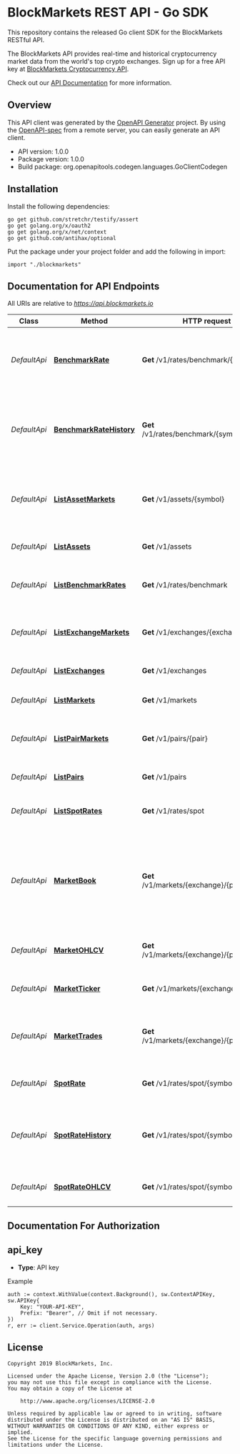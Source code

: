 # BlockMarkets REST API - Go SDK
This repository contains the released Go client SDK for the BlockMarkets RESTful API.

The BlockMarkets API provides real-time and historical cryptocurrency market data from the world's top crypto exchanges. Sign up for a free API key at [BlockMarkets Cryptocurrency API](https://www.blockmarkets.io/cryptocurrency-api).

Check out our [API Documentation](https://docs.blockmarkets.io) for more information.



## Overview
This API client was generated by the [OpenAPI Generator](https://openapi-generator.tech) project.  By using the [OpenAPI-spec](https://www.openapis.org/) from a remote server, you can easily generate an API client.

- API version: 1.0.0
- Package version: 1.0.0
- Build package: org.openapitools.codegen.languages.GoClientCodegen

## Installation

Install the following dependencies:
```
go get github.com/stretchr/testify/assert
go get golang.org/x/oauth2
go get golang.org/x/net/context
go get github.com/antihax/optional
```

Put the package under your project folder and add the following in import:
```golang
import "./blockmarkets"
```

## Documentation for API Endpoints

All URIs are relative to *https://api.blockmarkets.io*

Class | Method | HTTP request | Description
------------ | ------------- | ------------- | -------------
*DefaultApi* | [**BenchmarkRate**](docs/DefaultApi.md#benchmarkrate) | **Get** /v1/rates/benchmark/{symbol} | Returns the latest available benchmark rates for a specific asset.
*DefaultApi* | [**BenchmarkRateHistory**](docs/DefaultApi.md#benchmarkratehistory) | **Get** /v1/rates/benchmark/{symbol}/history | Returns historical benchmark rates for an asset. Requires premium subscription.
*DefaultApi* | [**ListAssetMarkets**](docs/DefaultApi.md#listassetmarkets) | **Get** /v1/assets/{symbol} | Returns a list of all markets (base and quote) for a specific asset.
*DefaultApi* | [**ListAssets**](docs/DefaultApi.md#listassets) | **Get** /v1/assets | Returns a list of supported assets.
*DefaultApi* | [**ListBenchmarkRates**](docs/DefaultApi.md#listbenchmarkrates) | **Get** /v1/rates/benchmark | Returns a list of supported USD benchmark rates.
*DefaultApi* | [**ListExchangeMarkets**](docs/DefaultApi.md#listexchangemarkets) | **Get** /v1/exchanges/{exchange} | Returns a list of markets for a specific exchange.
*DefaultApi* | [**ListExchanges**](docs/DefaultApi.md#listexchanges) | **Get** /v1/exchanges | Returns a list of supported exchanges.
*DefaultApi* | [**ListMarkets**](docs/DefaultApi.md#listmarkets) | **Get** /v1/markets | Returns a list of supported markets.
*DefaultApi* | [**ListPairMarkets**](docs/DefaultApi.md#listpairmarkets) | **Get** /v1/pairs/{pair} | Returns a list of markets for a specific asset pair.
*DefaultApi* | [**ListPairs**](docs/DefaultApi.md#listpairs) | **Get** /v1/pairs | Returns a list of supported asset pairs.
*DefaultApi* | [**ListSpotRates**](docs/DefaultApi.md#listspotrates) | **Get** /v1/rates/spot | Returns a list of supported USD spot rates.
*DefaultApi* | [**MarketBook**](docs/DefaultApi.md#marketbook) | **Get** /v1/markets/{exchange}/{pair}/book | Returns the top 50 bids and asks from the current order book for a market pair. Requires premium subscription.
*DefaultApi* | [**MarketOHLCV**](docs/DefaultApi.md#marketohlcv) | **Get** /v1/markets/{exchange}/{pair}/ohlcv | Returns OHLCV history for a market pair.
*DefaultApi* | [**MarketTicker**](docs/DefaultApi.md#marketticker) | **Get** /v1/markets/{exchange}/{pair} | Returns the latest ticker for a market pair.
*DefaultApi* | [**MarketTrades**](docs/DefaultApi.md#markettrades) | **Get** /v1/markets/{exchange}/{pair}/trades | Returns trades for a market pair. Requires premium subscription.
*DefaultApi* | [**SpotRate**](docs/DefaultApi.md#spotrate) | **Get** /v1/rates/spot/{symbol} | Returns the last USD spot rate for an asset.
*DefaultApi* | [**SpotRateHistory**](docs/DefaultApi.md#spotratehistory) | **Get** /v1/rates/spot/{symbol}/history | Returns historical spot rates for an asset. Requires premium subscription.
*DefaultApi* | [**SpotRateOHLCV**](docs/DefaultApi.md#spotrateohlcv) | **Get** /v1/rates/spot/{symbol}/ohlcv | Returns the OHLCV history for a spot rate.



## Documentation For Authorization

## api_key
- **Type**: API key 

Example
```golang
auth := context.WithValue(context.Background(), sw.ContextAPIKey, sw.APIKey{
	Key: "YOUR-API-KEY",
	Prefix: "Bearer", // Omit if not necessary.
})
r, err := client.Service.Operation(auth, args)
```

## License

```
Copyright 2019 BlockMarkets, Inc.

Licensed under the Apache License, Version 2.0 (the "License");
you may not use this file except in compliance with the License.
You may obtain a copy of the License at

    http://www.apache.org/licenses/LICENSE-2.0

Unless required by applicable law or agreed to in writing, software
distributed under the License is distributed on an "AS IS" BASIS,
WITHOUT WARRANTIES OR CONDITIONS OF ANY KIND, either express or implied.
See the License for the specific language governing permissions and
limitations under the License.
```




